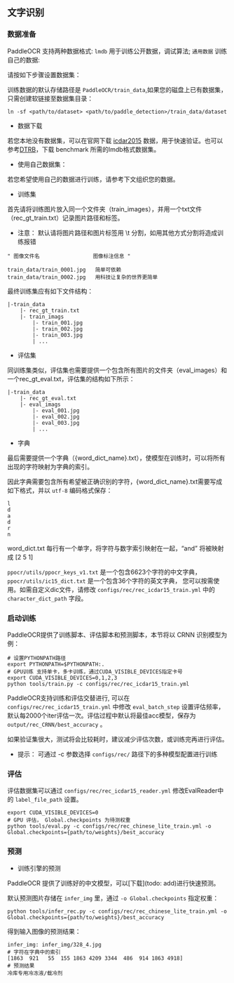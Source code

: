 ## 文字识别

### 数据准备


PaddleOCR 支持两种数据格式: `lmdb` 用于训练公开数据，调试算法; `通用数据` 训练自己的数据: 

请按如下步骤设置数据集：

训练数据的默认存储路径是 `PaddleOCR/train_data`,如果您的磁盘上已有数据集，只需创建软链接至数据集目录：

```
ln -sf <path/to/dataset> <path/to/paddle_detection>/train_data/dataset
```


* 数据下载

若您本地没有数据集，可以在官网下载 [icdar2015](http://rrc.cvc.uab.es/?ch=4&com=downloads) 数据，用于快速验证。也可以参考[DTRB](https://github.com/clovaai/deep-text-recognition-benchmark#download-lmdb-dataset-for-traininig-and-evaluation-from-here)，下载 benchmark 所需的lmdb格式数据集。

* 使用自己数据集：

若您希望使用自己的数据进行训练，请参考下文组织您的数据。

- 训练集

首先请将训练图片放入同一个文件夹（train_images），并用一个txt文件（rec_gt_train.txt）记录图片路径和标签。

* 注意： 默认请将图片路径和图片标签用 \t 分割，如用其他方式分割将造成训练报错

```
" 图像文件名                 图像标注信息 "

train_data/train_0001.jpg   简单可依赖
train_data/train_0002.jpg   用科技让复杂的世界更简单
```

最终训练集应有如下文件结构：

```
|-train_data
    |- rec_gt_train.txt
    |- train_imags
        |- train_001.jpg
        |- train_002.jpg
        |- train_003.jpg
        | ...
```

- 评估集

同训练集类似，评估集也需要提供一个包含所有图片的文件夹（eval_images）和一个rec_gt_eval.txt，评估集的结构如下所示：

```
|-train_data
    |- rec_gt_eval.txt
    |- eval_imags
        |- eval_001.jpg
        |- eval_002.jpg
        |- eval_003.jpg
        | ...
```

- 字典

最后需要提供一个字典（{word_dict_name}.txt），使模型在训练时，可以将所有出现的字符映射为字典的索引。

因此字典需要包含所有希望被正确识别的字符，{word_dict_name}.txt需要写成如下格式，并以 `utf-8` 编码格式保存：

```
l
d
a
d
r
n
```

word_dict.txt 每行有一个单字，将字符与数字索引映射在一起，“and” 将被映射成 [2 5 1]

`ppocr/utils/ppocr_keys_v1.txt` 是一个包含6623个字符的中文字典，
`ppocr/utils/ic15_dict.txt` 是一个包含36个字符的英文字典，
您可以按需使用。如需自定义dic文件，请修改 `configs/rec/rec_icdar15_train.yml` 中的 `character_dict_path` 字段。


### 启动训练

PaddleOCR提供了训练脚本、评估脚本和预测脚本，本节将以 CRNN 识别模型为例：

```
# 设置PYTHONPATH路径
export PYTHONPATH=$PYTHONPATH:.
# GPU训练 支持单卡，多卡训练，通过CUDA_VISIBLE_DEVICES指定卡号
export CUDA_VISIBLE_DEVICES=0,1,2,3
python tools/train.py -c configs/rec/rec_icdar15_train.yml
```

PaddleOCR支持训练和评估交替进行, 可以在 `configs/rec/rec_icdar15_train.yml` 中修改 `eval_batch_step` 设置评估频率，默认每2000个iter评估一次。评估过程中默认将最佳acc模型，保存为 `output/rec_CRNN/best_accuracy` 。

如果验证集很大，测试将会比较耗时，建议减少评估次数，或训练完再进行评估。

* 提示： 可通过 -c 参数选择 `configs/rec/` 路径下的多种模型配置进行训练

### 评估

评估数据集可以通过 `configs/rec/rec_icdar15_reader.yml`  修改EvalReader中的 `label_file_path` 设置。

```
export CUDA_VISIBLE_DEVICES=0
# GPU 评估， Global.checkpoints 为待测权重
python tools/eval.py -c configs/rec/rec_chinese_lite_train.yml -o Global.checkpoints={path/to/weights}/best_accuracy
```

### 预测

* 训练引擎的预测

PaddleOCR 提供了训练好的中文模型，可以[下载](todo: add)进行快速预测。

默认预测图片存储在 `infer_img` 里，通过 `-o Global.checkpoints` 指定权重：

```
python tools/infer_rec.py -c configs/rec/rec_chinese_lite_train.yml -o Global.checkpoints={path/to/weights}/best_accuracy
```

得到输入图像的预测结果：

```
infer_img: infer_img/328_4.jpg
# 字符在字典中的索引
[1863  921   55  155 1863 4209 3344  486  914 1863 4918]
# 预测结果
冷库专用冷冻液/载冷剂
```

